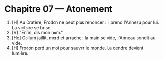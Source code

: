 # Chapitre 07 — Atonement

1. [H] Au Cratère, Frodon ne peut plus renoncer : il prend l'Anneau pour lui. La victoire se brise.
2. [V] "Enfin, dis mon nom."
3. [He] Gollum jaillit, mord et arrache : la main se vide, l'Anneau bondit au vide.
4. [H] Frodon perd un moi pour sauver le monde. La cendre devient lumière.
